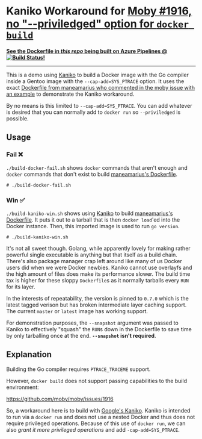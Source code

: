 # Kaniko Workaround for [Moby #1916, no "--priviledged" option for `docker build`](https://github.com/moby/moby/issues/1916)

[**See the Dockerfile in *this repo* being built on Azure Pipelines @ ![Build Status](https://dev.azure.com/nelsonjchen/kaniko-privileged-maneamarius-moby-1916/_apis/build/status/nelsonjchen.kaniko-privileged-maneamarius-moby-1916?branchName=master)!**](https://dev.azure.com/nelsonjchen/kaniko-privileged-maneamarius-moby-1916/_build/latest?definitionId=8?branchName=master)

---

This is a demo using [Kaniko][kaniko] to build a Docker image with the Go compiler inside a
Gentoo image with the `--cap-add=SYS_PTRACE` option. It uses the exact
[Dockerfile from maneamarius who commented in the moby issue with an example][maneamarius-docker] to demonstrate the Kaniko workaround.

By no means is this limited to `--cap-add=SYS_PTRACE`. You can add whatever
is desired that you can normally add to `docker run` so `--priviledged` is
possible.

## Usage

### Fail ❌

`./build-docker-fail.sh` shows `docker` commands that aren't enough and `docker`
commands that don't exist to build [maneamarius's Dockerfile][maneamarius-docker].

```
# ./build-docker-fail.sh
```

### Win ✅

`./build-kaniko-win.sh` shows using [Kaniko][kaniko] to build
[maneamarius's Dockerfile][maneamarius-docker]. It puts it out to a tarball
that is then `docker load`'ed into the Docker instance. Then, this imported
image is used to run `go version`.

```
# ./build-kaniko-win.sh
```

It's not all sweet though. Golang, while apparently lovely for making rather
powerful single executable is anything but that itself as a build chain. There's
also package manager crap left around like many of us Docker users did when we
were Docker newbies. Kaniko cannot use overlayfs and the high amount of files does make its performance slower. The build time tax is higher for these sloppy
`Dockerfile`s as it normally tarballs every `RUN` for its layer.

In the interests of repeatability, the version is pinned to `0.7.0` which is
the latest tagged verison but has broken intermediate layer caching support.
The current `master` or `latest` image has working support.

For demonstration purposes, the `--snapshot` argument was passed to Kaniko to
effectively "squash" the `RUN`s down in the Dockerfile to save time by only
tarballing once at the end. **`--snapshot` isn't required**.

## Explanation

Building the Go compiler requires `PTRACE_TRACEME` support.

However, `docker build` does not support passing capabilities to the build
environment:

https://github.com/moby/moby/issues/1916

So, a workaround here is to build with [Google's Kaniko][kaniko]. Kaniko is
intended to run via a `docker run` and does not use a nested Docker and thus
does not require privileged operations. Because of this use of `docker run`,
we can also *grant it more privileged operations* and add `-cap-add=SYS_PTRACE`.


[kaniko]: https://github.com/GoogleContainerTools/kaniko
[maneamarius-docker]: https://github.com/moby/moby/issues/1916#issuecomment-361175319
